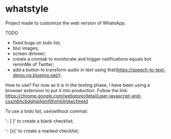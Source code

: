 # whatstyle

Project made to customize the web version of WhatsApp.

TODO
- fixed bugs on todo list;
- blur images;
- screen dimmer;
- create a crontab to monitorate and trigger notifications equals bot reminMe of Twitter;
- add a button to transform audio in text using that(https://speech-to-text-demo.ng.bluemix.net/);

How to use?
For now as it is in the testing phase, I have been using a browser extension to put it into production. Follow the link:
https://chrome.google.com/webstore/detail/user-javascript-and-css/nbhcbdghjpllgmfilhnhkllmkecfmpld

To use a todo list, use(without comma):

'- [ ]' to create a blank checklist;

'- [x]' to create a marked checklist;
